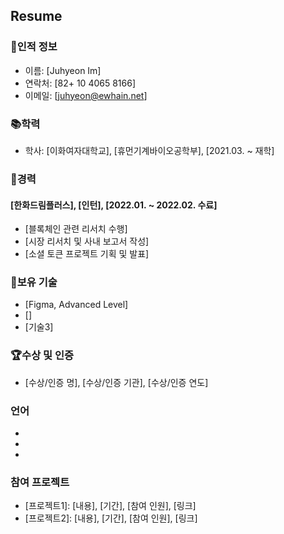 ## Resume

### 🔎인적 정보

- 이름: [Juhyeon Im]
- 연락처: [82+ 10 4065 8166]
- 이메일: [juhyeon@ewhain.net]

### 📚학력

- 학사: [이화여자대학교], [휴먼기계바이오공학부], [2021.03. ~ 재학]

### 💼경력

#### [한화드림플러스], [인턴], [2022.01. ~ 2022.02. 수료]

- [블록체인 관련 리서치 수행]
- [시장 리서치 및 사내 보고서 작성]
- [소셜 토큰 프로젝트 기획 및 발표]

### 💪보유 기술

- [Figma, Advanced Level]
- []
- [기술3]

### 🏆수상 및 인증

- [수상/인증 명], [수상/인증 기관], [수상/인증 연도]

### 언어

- [언어1]: [능력]
- [언어2]: [능력]
- [언어3]: [능력]

### 참여 프로젝트

- [프로젝트1]: [내용], [기간], [참여 인원], [링크]
- [프로젝트2]: [내용], [기간], [참여 인원], [링크]
